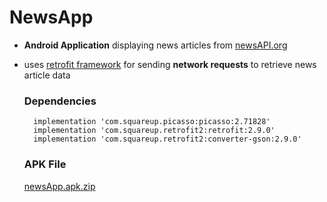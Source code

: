 # NewsApp

- <strong>Android Application</strong> displaying news articles from [newsAPI.org](https://newsapi.org/)
- uses [retrofit framework](https://square.github.io/retrofit/) for sending <strong> network requests</strong> to retrieve news article data

  ### Dependencies
        implementation 'com.squareup.picasso:picasso:2.71828'
        implementation 'com.squareup.retrofit2:retrofit:2.9.0'
        implementation 'com.squareup.retrofit2:converter-gson:2.9.0'
        
  ### APK File
  [newsApp.apk.zip](https://github.com/iglesias-johnluke/NewsApp/files/9185791/newsApp.apk.zip)
